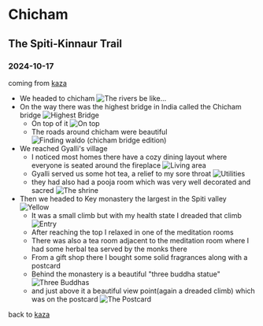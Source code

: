 # Chicham

## The Spiti-Kinnaur Trail

### 2024-10-17

coming from [kaza](../kaza#2024-10-17)

- We headed to chicham
  ![The rivers be like...](caduceus.avif)
- On the way there was the highest bridge in India called the Chicham bridge
  ![Highest Bridge](chicham_bridge.avif)
  - On top of it
  ![On top](above.avif)
  - The roads around chicham were beautiful
  ![Finding waldo (chicham bridge edition)](roads.avif)
- We reached Gyalli's village
  - I noticed most homes there have a cozy dining layout where everyone is seated around the fireplace
  ![Living area](cozy.avif)
  - Gyalli served us some hot tea, a relief to my sore throat
  ![Utilities](decor.avif)
  - they had also had a pooja room which was very well decorated and sacred
  ![The shrine](shrine.avif)
- Then we headed to Key monastery the largest in the Spiti valley
  ![Yellow](autumn.avif)
  - It was a small climb but with my health state I dreaded that climb
  ![Entry](monastery.avif)
  - After reaching the top I relaxed in one of the meditation rooms
  - There was also a tea room adjacent to the meditation room where I had some herbal tea served by the monks there
  - From a gift shop there I bought some solid fragrances along with a postcard
  - Behind the monastery is a beautiful "three buddha statue" 
  ![Three Buddhas](buddhas.avif)
  - and just above it a beautiful view point(again a dreaded climb) which was on the postcard
  ![The Postcard](postcard.avif)

back to [kaza](../kaza#2024-10-17)